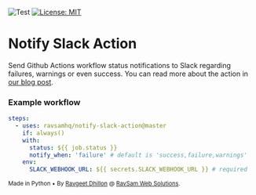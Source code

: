![Test](https://github.com/ravsamhq/notify-slack-action/workflows/Test/badge.svg)
[![License: MIT](https://img.shields.io/badge/License-MIT-yellow.svg)](https://opensource.org/licenses/MIT)

# Notify Slack Action

Send Github Actions workflow status notifications to Slack regarding failures, warnings or even success. You can read more about the action in [our blog post](https://www.ravsam.in/blog/send-slack-notification-when-github-actions-fails/).

### Example workflow

```yaml
steps:
  - uses: ravsamhq/notify-slack-action@master
    if: always()
    with:
      status: ${{ job.status }}
      notify_when: 'failure' # default is 'success,failure,warnings'
    env:
      SLACK_WEBHOOK_URL: ${{ secrets.SLACK_WEBHOOK_URL }} # required
```

<sub>Made in Python &bull; By [Ravgeet Dhillon](https://github.com/ravgeetdhillon) @ [RavSam Web Solutions](https://www.ravsam.in).</sub>
